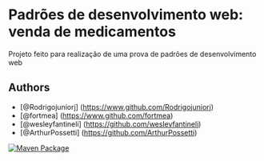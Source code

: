 # Padrões de desenvolvimento web: venda de medicamentos
Projeto feito para realização de uma prova de padrões de desenvolvimento web

## Authors
- [@Rodrigojuniorj] (https://www.github.com/Rodrigojuniorj)
- [@fortmea] (https://www.github.com/fortmea)
- [@wesleyfantineli] (https://github.com/wesleyfantineli)
- [@ArthurPossetti] (https://github.com/ArthurPossetti)


 [![Maven Package](https://github.com/Rodrigojuniorj/venda_de_medicamentos/actions/workflows/maven-publish.yml/badge.svg)](https://github.com/Rodrigojuniorj/venda_de_medicamentos/actions/workflows/maven-publish.yml)
